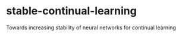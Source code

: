# stable-continual-learning 
Towards increasing stability of neural networks for continual learning
